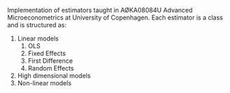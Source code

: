 Implementation of estimators taught in AØKA08084U Advanced Microeconometrics at University of Copenhagen. Each estimator is a class and is structured as:

1. Linear models
    1. OLS
    2. Fixed Effects
    3. First Difference
    4. Random Effects
2. High dimensional models
3. Non-linear models
